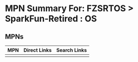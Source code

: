 



# MPN Summary For: FZSRTOS > SparkFun-Retired : OS

## MPNs
  

|MPN|Direct Links|Search Links|
| :--- | :--- | :--- |
||||
